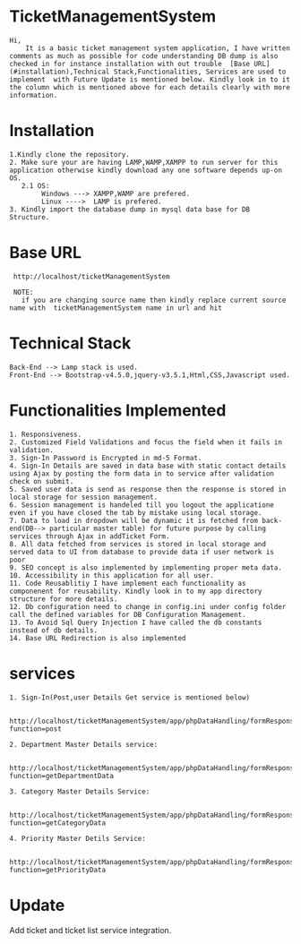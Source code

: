 # TicketManagementSystem
    Hi, 
        It is a basic ticket management system application, I have written comments as much as possible for code understanding DB dump is also checked in for instance installation with out trouble  [Base URL](#installation),Technical Stack,Functionalities, Services are used to implement  with Future Update is mentioned below. Kindly look in to it the column which is mentioned above for each details clearly with more information.

# Installation 
    1.Kindly clone the repository.
    2. Make sure your are having LAMP,WAMP,XAMPP to run server for this application otherwise kindly download any one software depends up-on OS.
       2.1 OS:
            Windows ---> XAMPP,WAMP are prefered.
            Linux ---->  LAMP is prefered.
    3. Kindly import the database dump in mysql data base for DB Structure.  

# Base URL

     http://localhost/ticketManagementSystem  

     NOTE:
       if you are changing source name then kindly replace current source name with  ticketManagementSystem name in url and hit  


# Technical Stack
    Back-End --> Lamp stack is used. 
    Front-End --> Bootstrap-v4.5.0,jquery-v3.5.1,Html,CSS,Javascript used.

# Functionalities Implemented
    1. Responsiveness.
    2. Customized Field Validations and focus the field when it fails in validation.
    3. Sign-In Password is Encrypted in md-5 Format.
    4. Sign-In Details are saved in data base with static contact details using Ajax by posting the form data in to service after validation check on submit.
    5. Saved user data is send as response then the response is stored in local storage for session management.
    6. Session management is handeled till you logout the applicatione even if you have closed the tab by mistake using local storage.
    7. Data to load in dropdown will be dynamic it is fetched from back-end(DB--> particular master table) for future purpose by calling services through Ajax in addTicket Form.
    8. All data fetched from services is stored in local storage and served data to UI from database to provide data if user network is poor
    9. SEO concept is also implemented by implementing proper meta data.
    10. Accessibility in this application for all user.
    11. Code Reusablitiy I have implement each functionality as componenent for reusability. Kindly look in to my app directory structure for more details.
    12. Db configuration need to change in config.ini under config folder call the defined variables for DB Configuration Management.
    13. To Avoid Sql Query Injection I have called the db constants instead of db details. 
    14. Base URL Redirection is also implemented 

# services

    1. Sign-In(Post,user Details Get service is mentioned below)

        http://localhost/ticketManagementSystem/app/phpDataHandling/formResponse.php?function=post

    2. Department Master Details service:    
        
        http://localhost/ticketManagementSystem/app/phpDataHandling/formResponse.php?function=getDepartmentData

    3. Category Master Details Service:    

        http://localhost/ticketManagementSystem/app/phpDataHandling/formResponse.php?function=getCategoryData

    4. Priority Master Detils Service: 
        
        http://localhost/ticketManagementSystem/app/phpDataHandling/formResponse.php?function=getPriorityData

# Update
   Add ticket and ticket list service integration.
     
